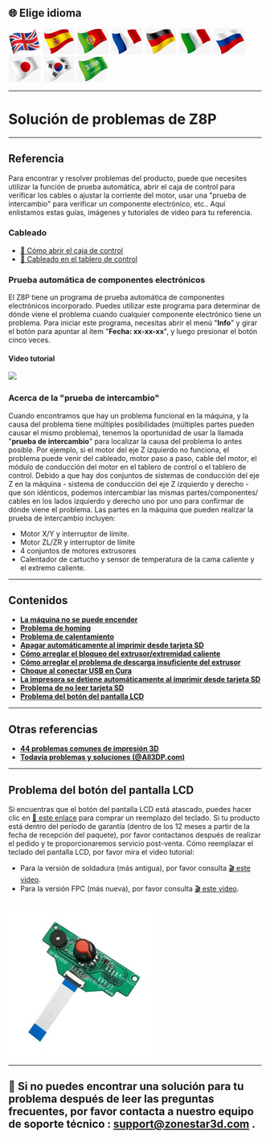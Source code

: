 ## <a id="choose-language">:globe_with_meridians: Elige idioma</a>
[![](./lanpic/EN.png)](https://github.com/ZONESTAR3D/Z8P/blob/main/Z8P_FAQ/readme.md)
[![](./lanpic/ES.png)](https://github.com/ZONESTAR3D/Z8P/blob/main/Z8P_FAQ/readme-es.md)
[![](./lanpic/PT.png)](https://github.com/ZONESTAR3D/Z8P/blob/main/Z8P_FAQ/readme-pt.md)
[![](./lanpic/FR.png)](https://github.com/ZONESTAR3D/Z8P/blob/main/Z8P_FAQ/readme-fr.md)
[![](./lanpic/DE.png)](https://github.com/ZONESTAR3D/Z8P/blob/main/Z8P_FAQ/readme-de.md)
[![](./lanpic/IT.png)](https://github.com/ZONESTAR3D/Z8P/blob/main/Z8P_FAQ/readme-it.md)
[![](./lanpic/RU.png)](https://github.com/ZONESTAR3D/Z8P/blob/main/Z8P_FAQ/readme-ru.md)
[![](./lanpic/JP.png)](https://github.com/ZONESTAR3D/Z8P/blob/main/Z8P_FAQ/readme-jp.md)
[![](./lanpic/KR.png)](https://github.com/ZONESTAR3D/Z8P/blob/main/Z8P_FAQ/readme-kr.md)
[![](./lanpic/SA.png)](https://github.com/ZONESTAR3D/Z8P/blob/main/Z8P_FAQ/readme-ar.md)

----
# Solución de problemas de Z8P

-----
## Referencia
Para encontrar y resolver problemas del producto, puede que necesites utilizar la función de prueba automática, abrir el caja de control para verificar los cables o ajustar la corriente del motor, usar una "prueba de intercambio" para verificar un componente electrónico, etc.. Aquí enlistamos estas guías, imágenes y tutoriales de video para tu referencia.
### Cableado
- [:art: Cómo abrir el caja de control](./pic/OpenControlBox.png)
- [:art: Cableado en el tablero de control](./pic/Z8P_wiring.png)

### Prueba automática de componentes electrónicos
El Z8P tiene un programa de prueba automática de componentes electrónicos incorporado. Puedes utilizar este programa para determinar de dónde viene el problema cuando cualquier componente electrónico tiene un problema. Para iniciar este programa, necesitas abrir el menú "**Info**" y girar el botón para apuntar al ítem "**Fecha: xx-xx-xx**", y luego presionar el botón cinco veces.
#### Video tutorial
[![](https://img.youtube.com/vi/iSsuy2ePWw8/0.jpg)](https://www.youtube.com/watch?v=iSsuy2ePWw8)

### Acerca de la "prueba de intercambio"
Cuando encontramos que hay un problema funcional en la máquina, y la causa del problema tiene múltiples posibilidades (múltiples partes pueden causar el mismo problema), tenemos la oportunidad de usar la llamada "**prueba de intercambio**" para localizar la causa del problema lo antes posible.
Por ejemplo, si el motor del eje Z izquierdo no funciona, el problema puede venir del cableado, motor paso a paso, cable del motor, el módulo de conducción del motor en el tablero de control o el tablero de control. Debido a que hay dos conjuntos de sistemas de conducción del eje Z en la máquina - sistema de conducción del eje Z izquierdo y derecho - que son idénticos, podemos intercambiar las mismas partes/componentes/ cables en los lados izquierdo y derecho uno por uno para confirmar de dónde viene el problema.
Las partes en la máquina que pueden realizar la prueba de intercambio incluyen:
- Motor X/Y y interruptor de límite.
- Motor ZL/ZR y interruptor de límite
- 4 conjuntos de motores extrusores
- Calentador de cartucho y sensor de temperatura de la cama caliente y el extremo caliente.

-----
## Contenidos
- **[La máquina no se puede encender](./Issue_of_startup/readme.md)**
- **[Problema de homing](./Issue_of_Homing/readme.md)**
- **[Problema de calentamiento](./Issue_heating/readme.md)**
- **[Apagar automáticamente al imprimir desde tarjeta SD](./Issue_auto_shut_down/readme.md)**
- **[Cómo arreglar el bloqueo del extrusor/extremidad caliente](./Issue_extruder_blocked/readme.md)**
- **[Cómo arreglar el problema de descarga insuficiente del extrusor](./Issue_of_Extruder_insufficient_discharge/readme.md)**
- **[Choque al conectar USB en Cura](./issue_of_connect_USB_in_Cura/readme.md)**
- **[La impresora se detiene automáticamente al imprimir desde tarjeta SD](./Issue_auto_pause/readme.md)**
- **[Problema de no leer tarjeta SD](./Issue_not_read_sdcard/readme.md)**
- **[Problema del botón del pantalla LCD](#dwinscreen)**

----
## Otras referencias
- **[44 problemas comunes de impresión 3D](https://github.com/ZONESTAR3D/Document-and-User-Guide/tree/master/FAQ)**
- **[Todavía problemas y soluciones (@All3DP.com)](https://all3dp.com/1/common-3d-printing-problems-troubleshooting-3d-printer-issues/)**

-----
## <a id="dwinscreen">Problema del botón del pantalla LCD</a>
Si encuentras que el botón del pantalla LCD está atascado, puedes hacer clic en [:gift: este enlace](https://www.aliexpress.com/item/3256805596235491.html) para comprar un reemplazo del teclado. Si tu producto está dentro del período de garantía (dentro de los 12 meses a partir de la fecha de recepción del paquete), por favor contactanos después de realizar el pedido y te proporcionaremos servicio post-venta.
Cómo reemplazar el teclado del pantalla LCD, por favor mira el video tutorial:
- Para la versión de soldadura (más antigua), por favor consulta [:clapper: este video](https://youtu.be/Xwfczp3nLOY).   
- Para la versión FPC (más nueva), por favor consulta [:clapper: este video](https://youtu.be/z9E6glRZRIQ).  
####
![](./pic/keypad.jpg)

-----
## :email: Si no puedes encontrar una solución para tu problema después de leer las preguntas frecuentes, por favor contacta a nuestro equipo de soporte técnico : support@zonestar3d.com .
